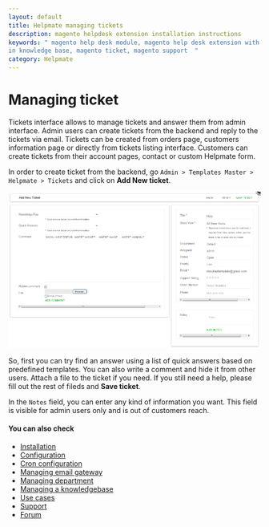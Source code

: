 ```yaml
---
layout: default
title: Helpmate managing tickets
description: magento helpdesk extension installation instructions
keywords: " magento help desk module, magento help desk extension with built
in knowledge base, magento ticket, magento support  "
category: Helpmate
---
```


# Managing ticket

Tickets interface allows to manage tickets and answer them from admin interface. Admin users can create tickets from the backend and reply to the tickets via email.
Tickets can be created from orders page, customers information page or directly from tickets listing interface. Customers can create tickets from their account pages, contact or custom Helpmate form. 

In order to create ticket from the backend, go `Admin > Templates Master > Helpmate > Tickets` and click on **Add New ticket**.

![New ticket interface](/images/m1/extensions/helpmate/add-new-ticket.png)

So, first you can try find an answer using a list of quick answers based on predefined templates. You can also write a comment and hide it from other users. Attach a file to the ticket if you need. If you still need a help, please fill out the rest of fileds and **Save ticket**.

In the `Notes` field, you can enter any kind of information you want. This field is visible for admin users only and is out of customers reach.

#### You can also check

*   [Installation](../installation/)
*   [Configuration](../configuration/)
*   [Cron configuration](../cron-configuration/)
*   [Managing email gateway](../managing-email-gateway/)
*   [Managing department](../managing-department/)
*   [Managing a knowledgebase](../managing-a-knowledgebase/)
*   [Use cases](../use-cases/)
*   [Support](https://swissuplabs.com/contacts/)
*   [Forum](https://swissuplabs.com/magento-forum/)
